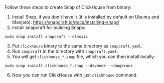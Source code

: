 Follow these steps to create Snap of ClickHouse from binary:
1. Install Snap, if you don't have it (it is installed by default on Ubuntu and Manjaro):
    https://snapcraft.io/docs/installing-snapd
2. Install snapcraft for building Snaps:
```
sudo snap install snapcraft --classic
```
3. Put ```clickhouse``` binary to the same directory as ```snapcraft.yaml```.
4. Run ```snapcraft``` in the directory with ```snapcraft.yaml```.
5. You will get ```clickhouse_*.snap``` file, which you can then install locally:
```
sudo snap install clickhouse_*.snap --devmode --dangerous
```
6. Now you can run ClickHouse with just ```clickhouse``` command.
